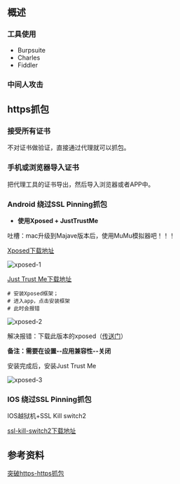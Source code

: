 ## 概述
### 工具使用
* Burpsuite
* Charles
* Fiddler

### 中间人攻击

## https抓包
### 接受所有证书
不对证书做验证，直接通过代理就可以抓包。

### 手机或浏览器导入证书
把代理工具的证书导出，然后导入浏览器或者APP中。

### Android 绕过SSL Pinning抓包
* **使用Xposed + JustTrustMe**

吐槽：mac升级到Majave版本后，使用MuMu模拟器吧！！！

[Xposed下载地址](http://repo.xposed.info/module/de.robv.android.xposed.installer)

![xposed-1](https://github.com/bloodzer0/Enterprise_Security_Build--Open_Source/raw/master/Application%20Security/Security%20Pentest/img/xposed-1.png)

[Just Trust Me下载地址](https://github.com/Fuzion24/JustTrustMe/releases/)

```
# 安装Xposed框架；
# 进入app，点击安装框架
# 此时会报错
```

![xposed-2](https://github.com/bloodzer0/Enterprise_Security_Build--Open_Source/raw/master/Application%20Security/Security%20Pentest/img/xposed-2.png)

解决报错：下载此版本的xposed（[传送门](https://github.com/bloodzer0/Enterprise_Security_Build--Open_Source/blob/master/Application%20Security/Mobile%20Security/img/XposedInstaller_3.1.5.apk.zip)）

**备注：需要在设置--应用兼容性--关闭**

安装完成后，安装Just Trust Me

![xposed-3](https://github.com/bloodzer0/Enterprise_Security_Build--Open_Source/raw/master/Application%20Security/Security%20Pentest/img/xposed-3.png)

### IOS 绕过SSL Pinning抓包
IOS越狱机+SSL Kill switch2

[ssl-kill-switch2下载地址](https://github.com/nabla-c0d3/ssl-kill-switch2)

## 参考资料
[突破https-https抓包](https://blog.csdn.net/justfwd/article/details/78767328)
